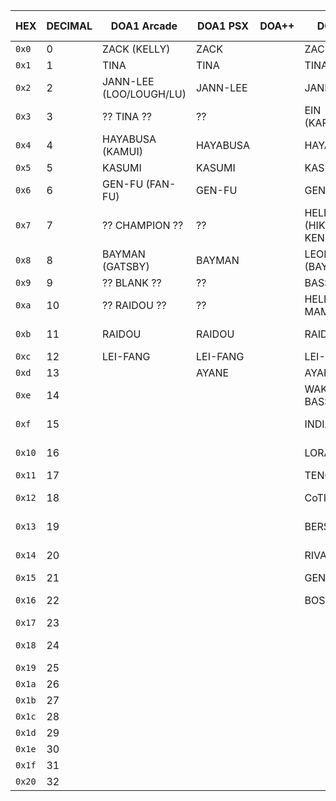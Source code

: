 |	HEX	|	DECIMAL	|	DOA1 Arcade	|	DOA1 PSX	|	DOA++	|	DOA2	|	DOA2LE/H	|	DOA3	|	DOA4	|	DOA DIM	|	DOA5	|	DOA6	|
|	-----	|	-----	|	-----	|	-----	|	-----	|	-----	|	-----	|	-----	|	-----	|	-----	|	-----	|	-----	|
|	`0x0`	|	0	|	ZACK (KELLY)	|	ZACK	|		|	ZACK	|	ZACK	|	ZACK	|	ZACK	|		|	ZACK	|		|
|	`0x1`	|	1	|	TINA	|	TINA	|		|	TINA	|	TINA	|	TINA	|	TINA	|		|	TINA	|		|
|	`0x2`	|	2	|	JANN-LEE (LOO/LOUGH/LU)	|	JANN-LEE	|		|	JANN-LEE	|	JANN-LEE	|	JANN LEE	|	JANN LEE	|		|	JANN LEE	|		|
|	`0x3`	|	3	|	?? TINA ??	|	??	|		|	EIN (KARATE)	|	EIN	|	EIN	|	EIN	|		|	EIN	|		|
|	`0x4`	|	4	|	HAYABUSA (KAMUI)	|	HAYABUSA	|		|	HAYABUSA	|	HAYABUSA	|	HAYABUSA	|	HAYABUSA	|		|	HAYABUSA	|		|
|	`0x5`	|	5	|	KASUMI	|	KASUMI	|		|	KASUMI	|	KASUMI	|	KASUMI	|	KASUMI	|		|	KASUMI	|		|
|	`0x6`	|	6	|	GEN-FU (FAN-FU)	|	GEN-FU	|		|	GEN-FU	|	GEN-FU	|	GEN FU	|	GEN FU	|		|	GEN FU	|		|
|	`0x7`	|	7	|	?? CHAMPION ??	|	??	|		|	HELENA (HIKA-KEN)	|	HELENA	|	HELENA	|	HELENA	|		|	HELENA	|		|
|	`0x8`	|	8	|	BAYMAN (GATSBY)	|	BAYMAN	|		|	LEON (BAYMAN)	|	LEON	|	LEON	|	LEON	|		|	LEON	|		|
|	`0x9`	|	9	|	?? BLANK ??	|	??	|		|	BASS	|	BASS	|	BASS	|	BASS	|		|	BASS	|		|
|	`0xa`	|	10	|	?? RAIDOU ??	|	??	|		|	HELENA MAM	|		|	HAKKYOKU-KEN	|	KOKORO	|		|	KOKORO	|		|
|	`0xb`	|	11	|	RAIDOU	|	RAIDOU	|		|	RAIDOU	|		|	HAYATE (NINJA)	|	HAYATE	|		|	HAYATE	|		|
|	`0xc`	|	12	|	LEI-FANG	|	LEI-FANG	|		|	LEI-FANG	|	LEI-FANG	|	LEI-FANG	|	LEI-FANG	|		|	LEI-FANG	|		|
|	`0xd`	|	13	|		|	AYANE	|		|	AYANE	|	AYANE	|	AYANE	|	AYANE	|		|	AYANE	|		|
|	`0xe`	|	14	|		|		|		|	WAKA BASS	|		|	HITOMI (KO-RYU)	|	ELIOT	|		|	ELIOT	|		|
|	`0xf`	|	15	|		|		|		|	INDIA	|		|	K-1	|	LA MARIPOSA	|		|	LA MARIPOSA	|		|
|	`0x10`	|	16	|		|		|		|	LORAN	|		|	PRO WRESTLER	|	ALPHA152	|		|	ALPHA152	|		|
|	`0x11`	|	17	|		|		|		|	TENGU	|	BANKOTU	|	TENGU	|	TENGU	|		|	TENGU	|		|
|	`0x12`	|	18	|		|		|		|	CoTINA	|		|	GENRA (BOSNIN)	|	SPARTAN-458	|		|	SPARTAN-458	|		|
|	`0x13`	|	19	|		|		|		|	BERSERK	|		|	BRAD WONG (SUI-KEN)	|	BRAD WONG	|		|	BRAD WONG	|		|
|	`0x14`	|	20	|		|		|		|	RIVAL	|		|	CHRISTIE (GO-KEI)	|	CHRISTIE	|		|	CHRISTIE	|		|
|	`0x15`	|	21	|		|		|		|	GENRA	|		|	TEKONDO	|	HITOMI	|		|	HITOMI	|		|
|	`0x16`	|	22	|		|		|		|	BOSS	|		|	DEMI HUMAN	|	?? RTM ??	|		|	?? RTM ??	|		|
|	`0x17`	|	23	|		|		|		|		|		|	CHIN	|	?? 23 ??	|		|	?? 23 ??	|		|
|	`0x18`	|	24	|		|		|		|		|	BAYMAN (SAMBO)	|	BAYMAN	|	BAYMAN	|		|	BAYMAN	|		|
|	`0x19`	|	25	|		|		|		|		|		|		|		|		|	RAIDOU	|		|
|	`0x1a`	|	26	|		|		|		|		|		|		|		|		|	GENRA	|		|
|	`0x1b`	|	27	|		|		|		|		|		|		|		|		|	KASUMI_A	|		|
|	`0x1c`	|	28	|		|		|		|		|		|		|		|		|	SHIDEN	|		|
|	`0x1d`	|	29	|		|		|		|		|		|		|		|		|	RIG	|		|
|	`0x1e`	|	30	|		|		|		|		|		|		|		|		|	MILA	|		|
|	`0x1f`	|	31	|		|		|		|		|		|		|		|		|	AKIRA	|		|
|	`0x20`	|	32	|		|		|		|		|		|		|		|		|	SARAH	|		|
